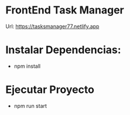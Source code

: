 # FrontEnd Task Manager
Url: https://tasksmanager77.netlify.app

# Instalar Dependencias:
  - npm install
   
# Ejecutar Proyecto
  - npm run start

